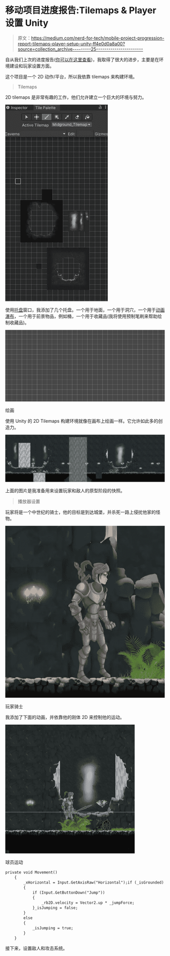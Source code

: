 # 移动项目进度报告:Tilemaps & Player 设置 Unity

> 原文：<https://medium.com/nerd-for-tech/mobile-project-progression-report-tilemaps-player-setup-unity-ff4e0d0a8a00?source=collection_archive---------25----------------------->

自从我们上次的进度报告([你可以在这里查看](https://novusxdev.medium.com/mobile-project-progression-report-going-mobile-in-unity-23d000648e3f))，我取得了很大的进步，主要是在环境建设和玩家设置方面。

这个项目是一个 2D 动作/平台，所以我依靠 tilemaps 来构建环境。

> Tilemaps

2D tilemaps 是非常有趣的工作，他们允许建立一个巨大的环境与努力。

![](img/64250516341e6446ece3b1ca280f5571.png)

使用[托盘](/nerd-for-tech/tip-of-the-day-tile-maps-101-unity2d-c59aadc999e4)窗口，我添加了几个托盘。一个用于地面，一个用于洞穴，一个用于[动画瀑布](/nerd-for-tech/tip-of-the-day-animated-tile-pallets-unity2d-3650ba894517)，一个用于前景物品，例如桶，一个用于收藏品(我将使用预制笔刷来帮助绘制收藏品)。

![](img/efe90795c3f0ca905a4befb4bd19da47.png)

绘画

使用 Unity 的 2D Tilemaps 构建环境就像在画布上绘画一样。它允许如此多的创造力。

![](img/6e094612ec2a90bc88fe7644e2f69158.png)

上面的图片是我准备用来设置玩家和敌人的原型阶段的快照。

> 播放器设置

玩家将是一个中世纪的骑士，他的目标是到达城堡，并杀死一路上侵扰他家的怪物。

![](img/9f74e4a01fb52defc518e3c765c3b6db.png)

玩家骑士

我添加了下面的动画，并依靠他的刚体 2D 来控制他的运动。

![](img/d44dcefe70327ac0364ef0ee00840209.png)

球员运动

```
private void Movement()
    {
        _xHorizontal = Input.GetAxisRaw("Horizontal");if (_isGrounded)
        {
            if (Input.GetButtonDown("Jump"))
            {
                _rb2D.velocity = Vector2.up * _jumpForce;
            }_isJumping = false;
        }
        else
        {
            _isJumping = true;
        }
    }
```

接下来，设置敌人和攻击系统。